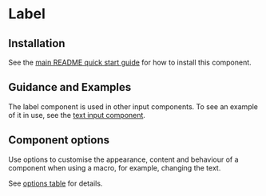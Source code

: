 # Label

## Installation

See the [main README quick start guide](https://github.com/moaland/moaland-frontend#quick-start) for how to install this component.

## Guidance and Examples

The label component is used in other input components. To see an example of it in use, see the [text input component](https://design-system.service.gov.uk/components/text-input/).

## Component options

Use options to customise the appearance, content and behaviour of a component when using a macro, for example, changing the text.

See [options table](https://design-system.service.gov.uk/components/text-input/#options-text-input-example--label) for details.
